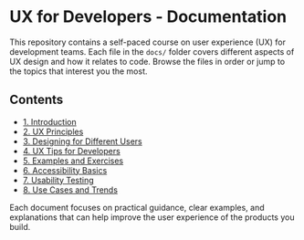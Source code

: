 # UX for Developers - Documentation

This repository contains a self-paced course on user experience (UX) for development teams. Each file in the `docs/` folder covers different aspects of UX design and how it relates to code. Browse the files in order or jump to the topics that interest you the most.

## Contents

- [1. Introduction](introduction.md)
- [2. UX Principles](principles.md)
- [3. Designing for Different Users](user-groups.md)
- [4. UX Tips for Developers](dev-tips.md)
- [5. Examples and Exercises](examples.md)
- [6. Accessibility Basics](accessibility.md)
- [7. Usability Testing](usability-testing.md)
- [8. Use Cases and Trends](use-cases.md)

Each document focuses on practical guidance, clear examples, and explanations that can help improve the user experience of the products you build.
